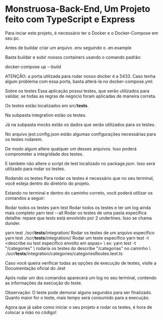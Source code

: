 # Monstruosa-Back-End, Um Projeto feito com TypeScript e Express

Para inciar este projeto, é necessário ter o Docker e o Docker-Compose em seu pc.

Antes de buildar criar um arquivo .env seguindo o .en.example

Basta buildar e subir nossos containers usando o comando padrão:

docker-compose up --build

ATENÇÃO: a porta utilizada para rodar nosso docker é a 5433. Caso tenha algum problema com essa porta, basta alterá-la no docker-compose.yml.





Sobre os testes
Essa aplicação possui testes, que serão utilizados para validar, se todas as regras de negócio foram aplicadas de maneira correta.

Os testes estão localizados em src/__tests__.

Na subpasta integration estão os testes.

Já na subpasta mocks estão os dados que serão utilizados para os testes.

No arquivo jest.config.json estão algumas configurações necessárias para os testes rodarem.

De modo algum altere qualquer um desses arquivos. Isso poderá comprometer a integridade dos testes.

E também não altere o script de test localizado no package.json. Isso será utilizado para rodar os testes.


Rodando os testes
Para rodar os testes é necessário que no seu terminal, você esteja dentro do diretório do projeto.

Estando no terminal e dentro do caminho correto, você poderá utilizar os comandos a seguir:

Rodar todos os testes
yarn test
Rodar todos os testes e ter um log ainda mais completo
yarn test --all
Rodar os testes de uma pasta específica
detalhe: repare que tests está envolvido por 2 underlines. Isso se chama dunder.

yarn test ./scr/__tests__/integration/<subpasta>
Rodar os testes de um arquivo específico
yarn test ./scr/__tests__/integration/<subpasta>/<arquivo>
Rodar um teste específico
yarn test -t <describe ou test específico envolto em aspas>
\\ ex: yarn test -t "/categories"
\\ rodaria os testes do describe "/categorias" no caminho
\\ ./scr/__tests__/integration/categories/categoriesRoutes.test.ts

Caso você queira verificar todas as opções de execução de testes, visite a Documentação oficial do Jest

Após rodar um dos comandos aparecerá um log no seu terminal, contendo as informações da execução do teste.

Observação: O teste pode demorar alguns segundos para ser finalizado. Quanto maior for o teste, mais tempo será consumido para a execução.

Agora que já sabe como iniciar o seu projeto e rodar os testes, é hora de colocar a mão no código!
